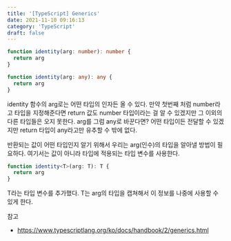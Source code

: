 ```yaml
---
title: '[TypeScript] Generics'
date: 2021-11-10 09:16:13
category: 'TypeScript'
draft: false
---
```


```ts
function identity(arg: number): number {
  return arg
}

function identity(arg: any): any {
  return arg
}
```

identity 함수의 arg로는 어떤 타입의 인자든 올 수 있다. 만약 첫번째 처럼 number라고 타입을 지정해준다면 return 값도 number 타입이라는 걸 알 수 있겠지만 그 이외의 다른 타입들은 오지 못한다.
arg를 그럼 any로 바꾼다면? 어떤 타입이든 전달할 수 있겠지만 return 타입이 any라고만 유추할 수 밖에 없다.

반환되는 값이 어떤 타입인지 알기 위해서 우리는 arg(인수)의 타입을 알아낼 방법이 필요하다. 여기서는 값이 아니라 타입에 적용되는 타입 변수를 사용한다.

```ts
function identity<T>(arg: T): T {
  return arg
}
```

T라는 타입 변수를 추가했다. T는 arg의 타입을 캡쳐해서 이 정보를 나중에 사용할 수 있게 한다.

참고

- https://www.typescriptlang.org/ko/docs/handbook/2/generics.html
